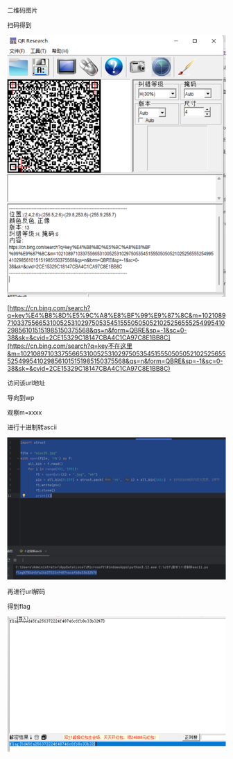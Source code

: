 二维码图片

扫码得到

![image-20250327211026915](./assets/image-20250327211026915.png)

[https://cn.bing.com/search?q=key%E4%B8%8D%E5%9C%A8%E8%BF%99%E9%87%8C&m=10210897103375566531005253102975053545155505050521025256555254995410298561015151985150375568&qs=n&form=QBRE&sp=-1&sc=0-38&sk=&cvid=2CE15329C18147CBA4C1CA97C8E1BB8C](https://cn.bing.com/search?q=key不在这里&m=10210897103375566531005253102975053545155505050521025256555254995410298561015151985150375568&qs=n&form=QBRE&sp=-1&sc=0-38&sk=&cvid=2CE15329C18147CBA4C1CA97C8E1BB8C)

访问该url地址

导向到wp

观察m=xxxx

进行十进制转ascii

![image-20250327211032155](./assets/image-20250327211032155.png)

再进行url解码

得到flag

![image-20250327211054481](./assets/image-20250327211054481.png)
